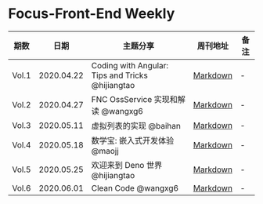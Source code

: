 # Focus-Front-End Weekly

|期数|日期|主题分享|周刊地址|备注|
|---|---|---|---|---|
| Vol.1 | 2020.04.22 | Coding with Angular: Tips and Tricks @hijiangtao | [Markdown](./2020-04-22.md) |-|
| Vol.2 | 2020.04.27 | FNC OssService 实现和解读 @wangxg6 | [Markdown](./2020-04-27.md) |-|
| Vol.3 | 2020.05.11 | 虚拟列表的实现 @baihan | [Markdown](./2020-05-11.md) |-|
| Vol.4 | 2020.05.18 | 数学宝: 嵌入式开发体验 @maojj | [Markdown](./2020-05-18.md) |-|
| Vol.5 | 2020.05.25 | 欢迎来到 Deno 世界 @hijiangtao | [Markdown](./2020-05-25.md) |-|
| Vol.6 | 2020.06.01 | Clean Code @wangxg6 | [Markdown](./2020-06-01.md) |-|